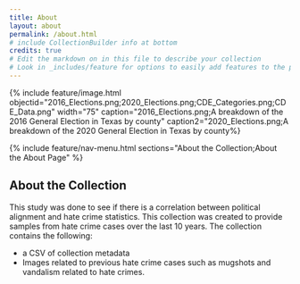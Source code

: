 ```yaml
---
title: About
layout: about
permalink: /about.html
# include CollectionBuilder info at bottom
credits: true
# Edit the markdown on in this file to describe your collection
# Look in _includes/feature for options to easily add features to the page
---
```


{% include feature/image.html objectid="2016_Elections.png;2020_Elections.png;CDE_Categories.png;CDE_Data.png" width="75" caption="2016_Elections.png;A breakdown of the 2016 General Election in Texas by county" caption2="2020_Elections.png;A breakdown of the 2020 General Election in Texas by county%}

{% include feature/nav-menu.html sections="About the Collection;About the About Page" %}

## About the Collection

This study was done to see if there is a correlation between political alignment and hate crime statistics. This collection was created to provide samples from hate crime cases over the last 10 years. The collection contains the following:

- a CSV of collection metadata
- Images related to previous hate crime cases such as mugshots and vandalism related to hate crimes.
 
